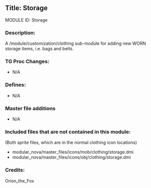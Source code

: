 ## Title: Storage

MODULE ID: Storage

### Description:

A /module/customization/clothing sub-module for adding new WORN storage items, i.e. bags and belts.

### TG Proc Changes:

- N/A

### Defines:

- N/A

### Master file additions

- N/A

### Included files that are not contained in this module:
(Both sprite files, which are in the normal clothing icon locations)
- modular_nova/master_files/icons/mob/clothing/storage.dmi
- modular_nova/master_files/icons/obj/clothing/storage.dmi

### Credits:
Orion_the_Fox
